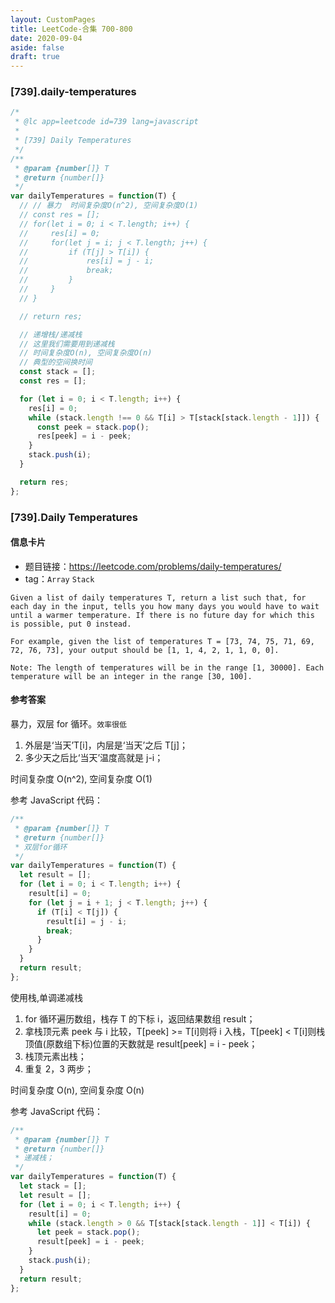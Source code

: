 ```yaml
---
layout: CustomPages
title: LeetCode-合集 700-800
date: 2020-09-04
aside: false
draft: true
---
```


### [739].daily-temperatures

```js
/*
 * @lc app=leetcode id=739 lang=javascript
 *
 * [739] Daily Temperatures
 */
/**
 * @param {number[]} T
 * @return {number[]}
 */
var dailyTemperatures = function(T) {
  // // 暴力  时间复杂度O(n^2), 空间复杂度O(1)
  // const res = [];
  // for(let i = 0; i < T.length; i++) {
  //     res[i] = 0;
  //     for(let j = i; j < T.length; j++) {
  //         if (T[j] > T[i]) {
  //             res[i] = j - i;
  //             break;
  //         }
  //     }
  // }

  // return res;

  // 递增栈/递减栈
  // 这里我们需要用到递减栈
  // 时间复杂度O(n), 空间复杂度O(n)
  // 典型的空间换时间
  const stack = [];
  const res = [];

  for (let i = 0; i < T.length; i++) {
    res[i] = 0;
    while (stack.length !== 0 && T[i] > T[stack[stack.length - 1]]) {
      const peek = stack.pop();
      res[peek] = i - peek;
    }
    stack.push(i);
  }

  return res;
};
```

### [739].Daily Temperatures

#### 信息卡片

- 题目链接：https://leetcode.com/problems/daily-temperatures/
- tag：`Array` `Stack`

```
Given a list of daily temperatures T, return a list such that, for each day in the input, tells you how many days you would have to wait until a warmer temperature. If there is no future day for which this is possible, put 0 instead.

For example, given the list of temperatures T = [73, 74, 75, 71, 69, 72, 76, 73], your output should be [1, 1, 4, 2, 1, 1, 0, 0].

Note: The length of temperatures will be in the range [1, 30000]. Each temperature will be an integer in the range [30, 100].
```

#### 参考答案

暴力，双层 for 循环。`效率很低`

1. 外层是‘当天’T[i]，内层是‘当天’之后 T[j]；
2. 多少天之后比‘当天’温度高就是 j-i；

时间复杂度 O(n^2), 空间复杂度 O(1)

参考 JavaScript 代码：

```js
/**
 * @param {number[]} T
 * @return {number[]}
 * 双层for循环
 */
var dailyTemperatures = function(T) {
  let result = [];
  for (let i = 0; i < T.length; i++) {
    result[i] = 0;
    for (let j = i + 1; j < T.length; j++) {
      if (T[i] < T[j]) {
        result[i] = j - i;
        break;
      }
    }
  }
  return result;
};
```

使用栈,单调递减栈

1. for 循环遍历数组，栈存 T 的下标 i，返回结果数组 result；
2. 拿栈顶元素 peek 与 i 比较，T[peek] >= T[i]则将 i 入栈，T[peek] < T[i]则栈顶值(原数组下标)位置的天数就是 result[peek] = i - peek；
3. 栈顶元素出栈；
4. 重复 2，3 两步；

时间复杂度 O(n), 空间复杂度 O(n)

参考 JavaScript 代码：

```js
/**
 * @param {number[]} T
 * @return {number[]}
 * 递减栈；
 */
var dailyTemperatures = function(T) {
  let stack = [];
  let result = [];
  for (let i = 0; i < T.length; i++) {
    result[i] = 0;
    while (stack.length > 0 && T[stack[stack.length - 1]] < T[i]) {
      let peek = stack.pop();
      result[peek] = i - peek;
    }
    stack.push(i);
  }
  return result;
};
```
